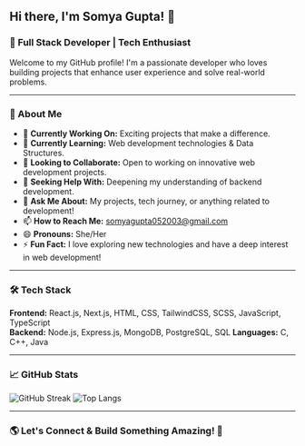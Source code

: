 ## Hi there, I'm Somya Gupta! 👋

### 🚀 Full Stack Developer | Tech Enthusiast

Welcome to my GitHub profile! I'm a passionate developer who loves building projects that enhance user experience and solve real-world problems.

---

### 🌟 About Me
- 🔭 **Currently Working On:** Exciting projects that make a difference.
- 🌱 **Currently Learning:** Web development technologies & Data Structures.
- 👯 **Looking to Collaborate:** Open to working on innovative web development projects.
- 🤔 **Seeking Help With:** Deepening my understanding of backend development.
- 💬 **Ask Me About:** My projects, tech journey, or anything related to development!
- 📫 **How to Reach Me:** [somyagupta052003@gmail.com](mailto:somyagupta052003@gmail.com)
- 😄 **Pronouns:** She/Her
- ⚡ **Fun Fact:** I love exploring new technologies and have a deep interest in web development!

---

### 🛠️ Tech Stack
**Frontend:** React.js, Next.js, HTML, CSS, TailwindCSS, SCSS, JavaScript, TypeScript  
**Backend:** Node.js, Express.js, MongoDB, PostgreSQL, SQL 
**Languages:** C, C++, Java  

---

### 📈 GitHub Stats
![GitHub Streak](https://github-readme-streak-stats.herokuapp.com/?user=somyagupta05&theme=radical)
![Top Langs](https://github-readme-stats.vercel.app/api/top-langs/?username=somyagupta05&layout=compact&theme=radical)

---

### 🌎 Let's Connect & Build Something Amazing! 🚀

